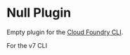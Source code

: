 # Null Plugin

Empty plugin for the [Cloud Foundry CLI](https://github.com/cloudfoundry/cli).

For the v7 CLI
